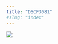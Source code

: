 ```yaml
---
title: "DSCF3081"
#slug: "index"
---
```


[![](/wp-content/2007/11/DSCF3081-300x225.jpg)](/wp-content/2007/11/DSCF3081.jpg)